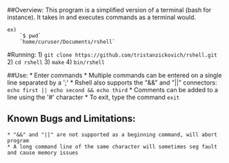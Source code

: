 ##Overview:
	This program is a simplified version of a terminal (bash for instance).
	It takes in and executes commands as a terminal would.

	ex)
		`$ pwd`
		`home/curuser/Documents/rshell`

#Running:
	1) `git clone https://github.com/tristanzickovich/rshell.git`
	2) `cd rshell`
	3) `make`
	4) `bin/rshell`


##Use:
	* Enter commands
	* Multiple commands can be entered on a single line separated by a ';'
	* Rshell also supports the "&&" and "||" connectors:
		`echo first || echo second && echo third`
	* Comments can be added to a line using the '#' character
	* To exit, type the command `exit`

## Known Bugs and Limitations:
	* "&&" and "||" are not supported as a beginning command, will abort program
	* A long command line of the same character will sometimes seg fault and cause memory issues
